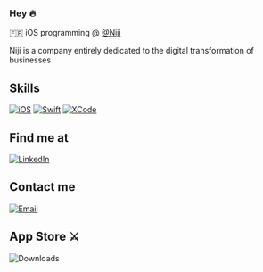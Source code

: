 ### Hey 🔥

🇫🇷 iOS programming @ [@Niji](https://www.niji.fr) 

Niji is a company entirely dedicated to the digital transformation of businesses

## Skills

[![iOS](https://img.shields.io/badge/iOS-3DDC84?style=for-the-badge&logo=apple&logoColor=white&labelColor=101010)]()
[![Swift](https://img.shields.io/badge/Swift-3DDC84?style=for-the-badge&logo=swift&logoColor=white&labelColor=101010)]()
[![XCode](https://img.shields.io/badge/XCode-3DDC84?style=for-the-badge&logo=xcode&logoColor=white&labelColor=101010)]()


## Find me at
[![LinkedIn](https://img.shields.io/badge/LinkedIn-@Louis_Gilbert-0077B5?style=for-the-badge&logo=linkedin&logoColor=white&labelColor=101010)](https://www.linkedin.com/in/louis-gilbert-58a48990/)


## Contact me
[![Email](https://img.shields.io/badge/luigigil@hotmail.fr-my_personal_email-EC5252?style=for-the-badge&logo=gmail&logoColor=white&labelColor=101010)](mailto:luigigil@hotmail.fr)

<!--
[![Top Langs](https://github-readme-stats.vercel.app/api/top-langs/?username=nekflamm&theme=algolia&langs_count=3&layout=compact)](https://github.com/nekflamm/github-readme-stats) -->

## App Store ⚔
![Downloads](https://img.shields.io/badge/Downloads-\+2.5M-FFFFFF?style=for-the-badge&logo=apple&logoColor=white&labelColor=8c7ae6)


<!--
**luigigil7/luigigil7** is a ✨ _special_ ✨ repository because its `README.md` (this file) appears on your GitHub profile.

Here are some ideas to get you started:

- 🔭 I’m currently working on ...
- 🌱 I’m currently learning ...
- 👯 I’m looking to collaborate on ...
- 🤔 I’m looking for help with ...
- 💬 Ask me about ...
- 📫 How to reach me: ...
- 😄 Pronouns: ...
- ⚡ Fun fact: ...
-->
